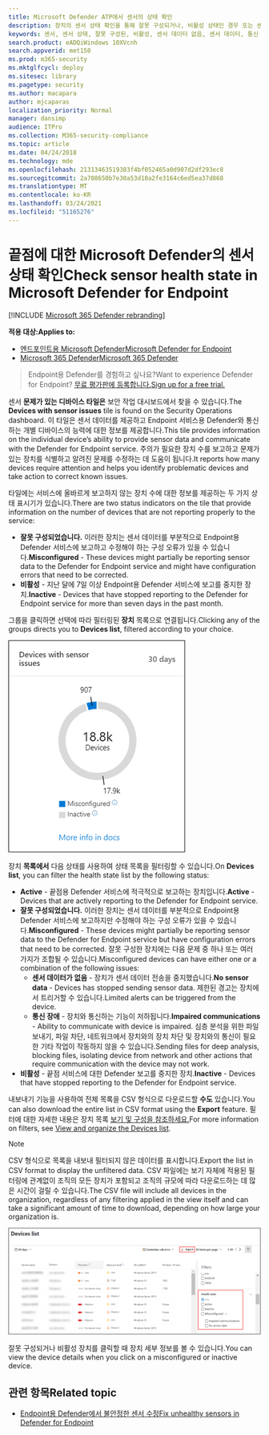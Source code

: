 ```yaml
---
title: Microsoft Defender ATP에서 센서의 상태 확인
description: 장치의 센서 상태 확인을 통해 잘못 구성되거나, 비활성 상태인 경우 또는 센서 데이터를 보고하지 않는지 확인할 수 있습니다.
keywords: 센서, 센서 상태, 잘못 구성된, 비활성, 센서 데이터 없음, 센서 데이터, 통신 장애, 통신
search.product: eADQiWindows 10XVcnh
search.appverid: met150
ms.prod: m365-security
ms.mktglfcycl: deploy
ms.sitesec: library
ms.pagetype: security
ms.author: macapara
author: mjcaparas
localization_priority: Normal
manager: dansimp
audience: ITPro
ms.collection: M365-security-compliance
ms.topic: article
ms.date: 04/24/2018
ms.technology: mde
ms.openlocfilehash: 21313463519383f4bf052465a0d907d2df293ec8
ms.sourcegitcommit: 2a708650b7e30a53d10a2fe3164c6ed5ea37d868
ms.translationtype: MT
ms.contentlocale: ko-KR
ms.lasthandoff: 03/24/2021
ms.locfileid: "51165276"
---
```

# <a name="check-sensor-health-state-in-microsoft-defender-for-endpoint"></a><span data-ttu-id="98dda-104">끝점에 대한 Microsoft Defender의 센서 상태 확인</span><span class="sxs-lookup"><span data-stu-id="98dda-104">Check sensor health state in Microsoft Defender for Endpoint</span></span>

[!INCLUDE [Microsoft 365 Defender rebranding](../../includes/microsoft-defender.md)]

<span data-ttu-id="98dda-105">**적용 대상:**</span><span class="sxs-lookup"><span data-stu-id="98dda-105">**Applies to:**</span></span>
- [<span data-ttu-id="98dda-106">엔드포인트용 Microsoft Defender</span><span class="sxs-lookup"><span data-stu-id="98dda-106">Microsoft Defender for Endpoint</span></span>](https://go.microsoft.com/fwlink/p/?linkid=2154037)
- [<span data-ttu-id="98dda-107">Microsoft 365 Defender</span><span class="sxs-lookup"><span data-stu-id="98dda-107">Microsoft 365 Defender</span></span>](https://go.microsoft.com/fwlink/?linkid=2118804)

><span data-ttu-id="98dda-108">Endpoint용 Defender를 경험하고 싶나요?</span><span class="sxs-lookup"><span data-stu-id="98dda-108">Want to experience Defender for Endpoint?</span></span> [<span data-ttu-id="98dda-109">무료 평가판에 등록합니다.</span><span class="sxs-lookup"><span data-stu-id="98dda-109">Sign up for a free trial.</span></span>](https://www.microsoft.com/microsoft-365/windows/microsoft-defender-atp?ocid=docs-wdatp-checksensor-abovefoldlink)

<span data-ttu-id="98dda-110">센서 **문제가 있는 디바이스 타일은** 보안 작업 대시보드에서 찾을 수 있습니다.</span><span class="sxs-lookup"><span data-stu-id="98dda-110">The **Devices with sensor issues** tile is found on the Security Operations dashboard.</span></span> <span data-ttu-id="98dda-111">이 타일은 센서 데이터를 제공하고 Endpoint 서비스용 Defender와 통신하는 개별 디바이스의 능력에 대한 정보를 제공합니다.</span><span class="sxs-lookup"><span data-stu-id="98dda-111">This tile provides information on the individual device’s ability to provide sensor data and communicate with the Defender for Endpoint service.</span></span> <span data-ttu-id="98dda-112">주의가 필요한 장치 수를 보고하고 문제가 있는 장치를 식별하고 알려진 문제를 수정하는 데 도움이 됩니다.</span><span class="sxs-lookup"><span data-stu-id="98dda-112">It reports how many devices require attention and helps you identify problematic devices and take action to correct known issues.</span></span>

<span data-ttu-id="98dda-113">타일에는 서비스에 올바르게 보고하지 않는 장치 수에 대한 정보를 제공하는 두 가지 상태 표시기가 있습니다.</span><span class="sxs-lookup"><span data-stu-id="98dda-113">There are two status indicators on the tile that provide information on the number of devices that are not reporting properly to the service:</span></span>
- <span data-ttu-id="98dda-114">**잘못 구성되었습니다.** 이러한 장치는 센서 데이터를 부분적으로 Endpoint용 Defender 서비스에 보고하고 수정해야 하는 구성 오류가 있을 수 있습니다.</span><span class="sxs-lookup"><span data-stu-id="98dda-114">**Misconfigured** - These devices might partially be reporting sensor data to the Defender for Endpoint service and might have configuration errors that need to be corrected.</span></span>
- <span data-ttu-id="98dda-115">**비활성** - 지난 달에 7일 이상 Endpoint용 Defender 서비스에 보고를 중지한 장치.</span><span class="sxs-lookup"><span data-stu-id="98dda-115">**Inactive** - Devices that have stopped reporting to the Defender for Endpoint service for more than seven days in the past month.</span></span>

<span data-ttu-id="98dda-116">그룹을 클릭하면 선택에 따라 필터링된 **장치** 목록으로 연결됩니다.</span><span class="sxs-lookup"><span data-stu-id="98dda-116">Clicking any of the groups directs you to **Devices list**, filtered according to your choice.</span></span>

![센서 문제 타일이 있는 장치의 스크린샷](images/atp-devices-with-sensor-issues-tile.png)

<span data-ttu-id="98dda-118">장치 **목록에서** 다음 상태를 사용하여 상태 목록을 필터링할 수 있습니다.</span><span class="sxs-lookup"><span data-stu-id="98dda-118">On **Devices list**, you can filter the health state list by the following status:</span></span>
- <span data-ttu-id="98dda-119">**Active** - 끝점용 Defender 서비스에 적극적으로 보고하는 장치입니다.</span><span class="sxs-lookup"><span data-stu-id="98dda-119">**Active** - Devices that are actively reporting to the Defender for Endpoint service.</span></span>
- <span data-ttu-id="98dda-120">**잘못 구성되었습니다.** 이러한 장치는 센서 데이터를 부분적으로 Endpoint용 Defender 서비스에 보고하지만 수정해야 하는 구성 오류가 있을 수 있습니다.</span><span class="sxs-lookup"><span data-stu-id="98dda-120">**Misconfigured** - These devices might partially be reporting sensor data to the Defender for Endpoint service but have configuration errors that need to be corrected.</span></span> <span data-ttu-id="98dda-121">잘못 구성한 장치에는 다음 문제 중 하나 또는 여러 가지가 조합될 수 있습니다.</span><span class="sxs-lookup"><span data-stu-id="98dda-121">Misconfigured devices can have either one or a combination of the following issues:</span></span>
  - <span data-ttu-id="98dda-122">**센서 데이터가 없음** - 장치가 센서 데이터 전송을 중지했습니다.</span><span class="sxs-lookup"><span data-stu-id="98dda-122">**No sensor data** - Devices has stopped sending sensor data.</span></span> <span data-ttu-id="98dda-123">제한된 경고는 장치에서 트리거할 수 있습니다.</span><span class="sxs-lookup"><span data-stu-id="98dda-123">Limited alerts can be triggered from the device.</span></span>
  - <span data-ttu-id="98dda-124">**통신 장애** - 장치와 통신하는 기능이 저하됩니다.</span><span class="sxs-lookup"><span data-stu-id="98dda-124">**Impaired communications** - Ability to communicate with device is impaired.</span></span> <span data-ttu-id="98dda-125">심층 분석을 위한 파일 보내기, 파일 차단, 네트워크에서 장치와의 장치 차단 및 장치와의 통신이 필요한 기타 작업이 작동하지 않을 수 있습니다.</span><span class="sxs-lookup"><span data-stu-id="98dda-125">Sending files for deep analysis, blocking files, isolating device from network and other actions that require communication with the device may not work.</span></span>
- <span data-ttu-id="98dda-126">**비활성** - 끝점 서비스에 대한 Defender 보고를 중지한 장치.</span><span class="sxs-lookup"><span data-stu-id="98dda-126">**Inactive** - Devices that have stopped reporting to the Defender for Endpoint service.</span></span>

<span data-ttu-id="98dda-127">내보내기 기능을 사용하여 전체 목록을 CSV 형식으로 다운로드할 **수도** 있습니다.</span><span class="sxs-lookup"><span data-stu-id="98dda-127">You can also download the entire list in CSV format using the **Export** feature.</span></span> <span data-ttu-id="98dda-128">필터에 대한 자세한 내용은 장치 목록 [보기 및 구성을 참조하세요.](machines-view-overview.md)</span><span class="sxs-lookup"><span data-stu-id="98dda-128">For more information on filters, see [View and organize the Devices list](machines-view-overview.md).</span></span>

>[!NOTE]
><span data-ttu-id="98dda-129">CSV 형식으로 목록을 내보내 필터되지 않은 데이터를 표시합니다.</span><span class="sxs-lookup"><span data-stu-id="98dda-129">Export the list in CSV format to display the unfiltered data.</span></span> <span data-ttu-id="98dda-130">CSV 파일에는 보기 자체에 적용된 필터링에 관계없이 조직의 모든 장치가 포함되고 조직의 규모에 따라 다운로드하는 데 많은 시간이 걸릴 수 있습니다.</span><span class="sxs-lookup"><span data-stu-id="98dda-130">The CSV file will include all devices in the organization, regardless of any filtering applied in the view itself and can take a significant amount of time to download, depending on how large your organization is.</span></span>

![장치 목록 페이지의 스크린샷](images/atp-devices-list-page.png)

<span data-ttu-id="98dda-132">잘못 구성되거나 비활성 장치를 클릭할 때 장치 세부 정보를 볼 수 있습니다.</span><span class="sxs-lookup"><span data-stu-id="98dda-132">You can view the device details when you click on a misconfigured or inactive device.</span></span>

## <a name="related-topic"></a><span data-ttu-id="98dda-133">관련 항목</span><span class="sxs-lookup"><span data-stu-id="98dda-133">Related topic</span></span>
- [<span data-ttu-id="98dda-134">Endpoint용 Defender에서 불안정한 센서 수정</span><span class="sxs-lookup"><span data-stu-id="98dda-134">Fix unhealthy sensors in Defender for Endpoint</span></span>](fix-unhealthy-sensors.md)
